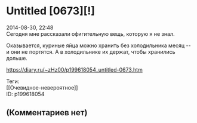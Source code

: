 Untitled [0673][!]
==================

  
2014-08-30, 22:48  
 Сегодня мне рассказали офигительную вещь, которую я не знал.   
   
 Оказывается, куриные яйца можно хранить без холодильника месяц -- и они не портятся. А в холодильнике их держат, чтобы хранились дольше.   
  
<https://diary.ru/~zHz00/p199618054_untitled-0673.htm>  
  
Теги:  
[[Очевидное-невероятное]]  
ID: p199618054  


(Комментариев нет)
------------------
